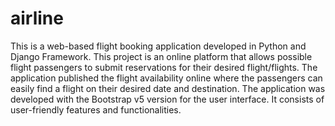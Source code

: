 # airline
This is a web-based flight booking application developed in Python and Django Framework. This project is an online platform that allows possible flight passengers to submit reservations for their desired flight/flights. The application published the flight availability online where the passengers can easily find a flight on their desired date and destination. The application was developed with the Bootstrap v5 version for the user interface. It consists of user-friendly features and functionalities.
